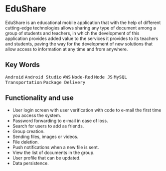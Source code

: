 # EduShare
EduShare is an educational mobile application that with the help of different cutting-edge technologies allows sharing any type of document among a group of students and teachers, in which the development of this application provides added value to the services it provides to its teachers and students, paving the way for the development of new solutions that allow access to information at any time and from anywhere.

## Key Words
<kbd>Android</kbd> <kbd>Android Studio</kbd> <kbd>AWS</kbd> <kbd>Node-Red</kbd> <kbd>Node JS</kbd> <kbd>MySQL</kbd> <kbd>Transportation</kbd> <kbd>Package Delivery</kbd>

## Functionality and use
- User login screen with user verification with code to e-mail the first time you access the system.
- Password forwarding to e-mail in case of loss.
- Search for users to add as friends.
- Group creation.
- Sending files, images or videos.
- File deletion.
- Push notifications when a new file is sent.
- View the list of documents in the group.
- User profile that can be updated.
- Data persistence.
